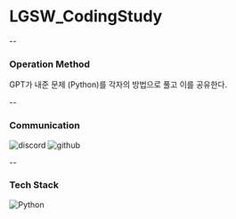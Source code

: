 # LGSW_CodingStudy

--

### Operation Method
GPT가 내준 문제 (Python)를 각자의 방법으로 풀고 이를 공유한다.

--

### Communication
![discord](https://img.shields.io/badge/Discord-7289DA?style=for-the-badge&logo=discord&logoColor=white)
![github](https://img.shields.io/badge/github-181717?style=for-the-badge&logo=github&logoColor=white)

--

### Tech Stack
![Python](https://img.shields.io/badge/python-3776AB?style=for-the-badge&logo=python&logoColor=white)